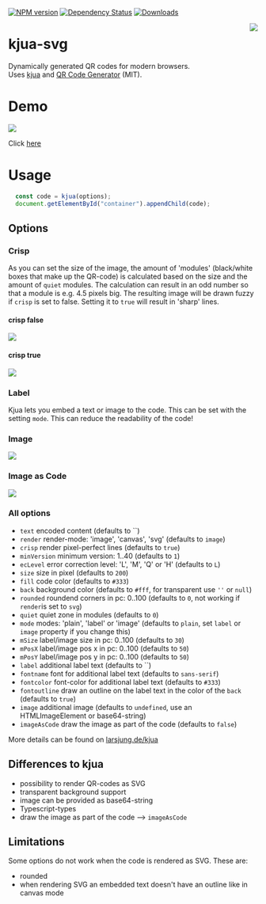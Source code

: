 [![NPM version](https://img.shields.io/npm/v/kjua-svg.svg?&label=npm)](https://www.npmjs.com/package/kjua-svg) 
[![Dependency Status](https://david-dm.org/werthdavid/kjua-svg.svg)](https://david-dm.org/werthdavid/kjua-svg)
[![Downloads](https://img.shields.io/npm/dm/kjua-svg.svg)](https://npmjs.org/package/kjua-svg)

<img align="right" src="https://raw.githubusercontent.com/werthdavid/kjua/master/docs/readme-logo.svg"/>

# kjua-svg

Dynamically generated QR codes for modern browsers.  
Uses [kjua](https://github.com/lrsjng/kjua) and
[QR Code Generator](https://github.com/kazuhikoarase/qrcode-generator) (MIT).

# Demo

<img src="https://raw.githubusercontent.com/werthdavid/kjua/master/docs/demo.png"/>

Click [here](https://werthdavid.github.io/kjua/)

# Usage

```javascript
  const code = kjua(options);
  document.getElementById("container").appendChild(code);
```

## Options

### Crisp

As you can set the size of the image, the amount of 'modules' (black/white boxes that make up the QR-code) is calculated based on the size and the amount of `quiet` modules. The calculation can result in an odd number so that a module is e.g. 4.5 pixels big. The resulting image will be drawn fuzzy if `crisp` is set to false. Setting it to `true` will result in 'sharp' lines.

#### crisp false
<img src="https://raw.githubusercontent.com/werthdavid/kjua/master/docs/no-crisp.jpg"/>

#### crisp true
<img src="https://raw.githubusercontent.com/werthdavid/kjua/master/docs/crisp.jpg"/>


### Label
Kjua lets you embed a text or image to the code. This can be set with the setting `mode`.
This can reduce the readability of the code!

### Image
<img src="https://raw.githubusercontent.com/werthdavid/kjua/master/docs/image.png"/>

### Image as Code
<img src="https://raw.githubusercontent.com/werthdavid/kjua/master/docs/image-as-code.png"/>


### All options

* `text` encoded content (defaults to ``)
* `render` render-mode: 'image', 'canvas', 'svg' (defaults to `image`)
* `crisp` render pixel-perfect lines (defaults to `true`)
* `minVersion` minimum version: 1..40 (defaults to `1`)
* `ecLevel` error correction level: 'L', 'M', 'Q' or 'H' (defaults to `L`)
* `size` size in pixel (defaults to `200`)
* `fill` code color (defaults to `#333`)
* `back` background color (defaults to `#fff`, for transparent use `''` or `null`)
* `rounded` roundend corners in pc: 0..100 (defaults to `0`, not working if `render`is set to `svg`)
* `quiet` quiet zone in modules (defaults to `0`)
* `mode` modes: 'plain', 'label' or 'image' (defaults to `plain`, set `label` or `image` property if you change this)
* `mSize` label/image size in pc: 0..100 (defaults to `30`)
* `mPosX` label/image pos x in pc: 0..100 (defaults to `50`)
* `mPosY` label/image pos y in pc: 0..100 (defaults to `50`)
* `label` additional label text (defaults to ``)
* `fontname` font for additional label text (defaults to `sans-serif`)
* `fontcolor` font-color for additional label text (defaults to `#333`)
* `fontoutline` draw an outline on the label text in the color of the `back` (defaults to `true`)
* `image` additional image (defaults to `undefined`, use an HTMLImageElement or base64-string)
* `imageAsCode` draw the image as part of the code (defaults to `false`)

More details can be found on [larsjung.de/kjua](https://larsjung.de/kjua/)

## Differences to kjua

* possibility to render QR-codes as SVG
* transparent background support
* image can be provided as base64-string
* Typescript-types
* draw the image as part of the code --> `imageAsCode`

## Limitations

Some options do not work when the code is rendered as SVG. These are:
* rounded
* when rendering SVG an embedded text doesn't have an outline like in canvas mode
